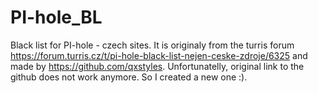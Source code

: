 # PI-hole_BL
Black list for PI-hole - czech sites. It is originaly from the turris forum https://forum.turris.cz/t/pi-hole-black-list-nejen-ceske-zdroje/6325 and made by https://github.com/qxstyles. Unfortunatelly, original link to the github does not work anymore. So I created a new one :). 
